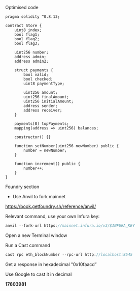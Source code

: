 Optimised code

```
pragma solidity ^0.8.13;

contract Store {
    uint8 index;
    bool flag1;
    bool flag2;
    bool flag3;

    uint256 number;
    address admin;
    address admin2;

    struct payments {
        bool valid;
        bool checked;
        uint8 paymentType;

        uint256 amount;
        uint256 finalAmount;
        uint256 initialAmount;
        address sender;
        address receiver;
    }

    payments[8] topPayments;
    mapping(address => uint256) balances;

    constructor() {}

    function setNumber(uint256 newNumber) public {
        number = newNumber;
    }

    function increment() public {
        number++;
    }
}

```

Foundry section

- Use Anvil to fork mainnet

https://book.getfoundry.sh/reference/anvil/

Relevant command, use your own Infura key:

```jsx
anvil --fork-url https://mainnet.infura.io/v3/$INFURA_KEY
```

Open a new Terminal window

Run a Cast command

```jsx
cast rpc eth_blockNumber --rpc-url http://localhost:8545
```

Get a response in hexadecimal
"0x10faacd”

Use Google to cast it in decimal

**17803981**
